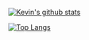 <!--
**kevindai777/kevindai777** is a ✨ _special_ ✨ repository because its `README.md` (this file) appears on your GitHub profile.

Here are some ideas to get you started:

- 🔭 I’m currently working on ...
- 🌱 I’m currently learning ...
- 👯 I’m looking to collaborate on ...
- 🤔 I’m looking for help with ...
- 💬 Ask me about ...
- 📫 How to reach me: ...
- 😄 Pronouns: ...
- ⚡ Fun fact: ...
-->


[![Kevin's github stats](https://github-readme-stats.vercel.app/api?username=kevindai777)](https://github.com/anuraghazra/github-readme-stats)

[![Top Langs](https://github-readme-stats.vercel.app/api/top-langs/?username=kevindai777)](https://github.com/anuraghazra/github-readme-stats)
